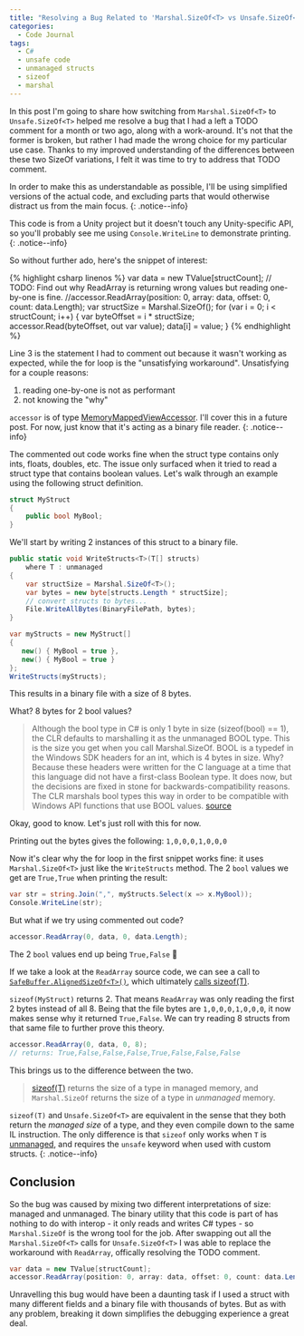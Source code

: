 ```yaml
---
title: "Resolving a Bug Related to 'Marshal.SizeOf<T> vs Unsafe.SizeOf<T>'"
categories:
  - Code Journal
tags:
  - C#
  - unsafe code
  - unmanaged structs
  - sizeof
  - marshal
---
```


In this post I'm going to share how switching from `Marshal.SizeOf<T>` to `Unsafe.SizeOf<T>` helped me resolve a bug that I had a left a TODO comment for a month or two ago, along with a work-around. It's not that the former is broken, but rather I had made the wrong choice for my particular use case. Thanks to my improved understanding of the differences between these two SizeOf variations, I felt it was time to try to address that TODO comment.

In order to make this as understandable as possible, I'll be using simplified versions of the actual code, and excluding parts that would otherwise distract us from the main focus.
{: .notice--info}

This code is from a Unity project but it doesn't touch any Unity-specific API, so you'll probably see me using `Console.WriteLine` to demonstrate printing.
{: .notice--info}

So without further ado, here's the snippet of interest:

{% highlight csharp linenos %}
var data = new TValue[structCount];
// TODO: Find out why ReadArray is returning wrong values but reading one-by-one is fine.
//accessor.ReadArray(position: 0, array: data, offset: 0, count: data.Length);
var structSize = Marshal.SizeOf<T>();
for (var i = 0; i < structCount; i++)
{
    var byteOffset = i * structSize;
    accessor.Read<TValue>(byteOffset, out var value);
    data[i] = value;
}
{% endhighlight %}

Line 3 is the statement I had to comment out because it wasn't working as expected, while the for loop is the "unsatisfying workaround". Unsatisfying for a couple reasons:

1. reading one-by-one is not as performant
2. not knowing the "why"

`accessor` is of type [MemoryMappedViewAccessor](https://learn.microsoft.com/en-us/dotnet/api/system.io.memorymappedfiles.memorymappedviewaccessor?view=net-8.0). I'll cover this in a future post. For now, just know that it's acting as a binary file reader.
{: .notice--info}

The commented out code works fine when the struct type contains only ints, floats, doubles, etc. The issue only surfaced when it tried to read a struct type that contains boolean values. Let's walk through an example using the following struct definition.

```csharp
struct MyStruct
{
    public bool MyBool;
}
```

We'll start by writing 2 instances of this struct to a binary file.

```csharp
public static void WriteStructs<T>(T[] structs)
    where T : unmanaged
{
    var structSize = Marshal.SizeOf<T>();
    var bytes = new byte[structs.Length * structSize];
    // convert structs to bytes...
    File.WriteAllBytes(BinaryFilePath, bytes);
}

var myStructs = new MyStruct[]
{
   new() { MyBool = true },
   new() { MyBool = true }
};
WriteStructs(myStructs);
```

This results in a binary file with a size of 8 bytes.

What? 8 bytes for 2 bool values?

> Although the bool type in C# is only 1 byte in size (sizeof(bool) == 1), the CLR defaults to marshalling it as the unmanaged BOOL type. This is the size you get when you call Marshal.SizeOf. BOOL is a typedef in the Windows SDK headers for an int, which is 4 bytes in size. Why? Because these headers were written for the C language at a time that this language did not have a first-class Boolean type. It does now, but the decisions are fixed in stone for backwards-compatibility reasons. The CLR marshals bool types this way in order to be compatible with Windows API functions that use BOOL values. [source](https://stackoverflow.com/questions/39251727/c-sharp-structlayout-pack-for-use-with-bool-values/39251864#39251864)

Okay, good to know. Let's just roll with this for now.

Printing out the bytes gives the following: `1,0,0,0,1,0,0,0`

Now it's clear why the for loop in the first snippet works fine: it uses `Marshal.SizeOf<T>` just like the `WriteStructs` method. The 2 `bool` values we get are `True,True` when printing the result:

```csharp
var str = string.Join(",", myStructs.Select(x => x.MyBool));
Console.WriteLine(str);
```

But what if we try using commented out code?

```csharp
accessor.ReadArray(0, data, 0, data.Length);
```

The 2 `bool` values end up being `True,False` 🤔

If we take a look at the `ReadArray` source code, we can see a call to [`SafeBuffer.AlignedSizeOf<T>()`](https://github.com/dotnet/runtime/blob/37445d4964a50eeff87ca7ed8cbdf251b547b779/src/libraries/System.Private.CoreLib/src/System/IO/UnmanagedMemoryAccessor.cs#L333), which ultimately [calls sizeof(T)](https://github.com/dotnet/runtime/blob/ab888616590c1f9654694af735d1f429fd27e26b/src/libraries/System.Private.CoreLib/src/System/Runtime/InteropServices/SafeBuffer.cs#L409).

`sizeof(MyStruct)` returns 2. That means `ReadArray` was only reading the first 2 bytes instead of all 8. Being that the file bytes are `1,0,0,0,1,0,0,0`, it now makes sense why it returned `True,False`. We can try reading 8 structs from that same file to further prove this theory.

```csharp
accessor.ReadArray(0, data, 0, 8);
// returns: True,False,False,False,True,False,False,False
```

This brings us to the difference between the two.

> [sizeof(T)](https://learn.microsoft.com/en-us/dotnet/csharp/language-reference/operators/sizeof) returns the size of a type in managed memory, and `Marshal.SizeOf` returns the size of a type in _unmanaged_ memory.

`sizeof(T)` and `Unsafe.SizeOf<T>` are equivalent in the sense that they both return the _managed size_ of a type, and they even compile down to the same IL instruction. The only difference is that `sizeof` only works when `T` is [unmanaged](https://learn.microsoft.com/en-us/dotnet/csharp/language-reference/builtin-types/unmanaged-types), and requires the `unsafe` keyword when used with custom structs.
{: .notice--info}

## Conclusion

So the bug was caused by mixing two different interpretations of size: managed and unmanaged. The binary utility that this code is part of has nothing to do with interop - it only reads and writes C# types - so `Marshal.SizeOf` is the wrong tool for the job. After swapping out all the `Marshal.SizeOf<T>` calls for `Unsafe.SizeOf<T>` I was able to replace the workaround with `ReadArray`, offically resolving the TODO comment.

```csharp
var data = new TValue[structCount];
accessor.ReadArray(position: 0, array: data, offset: 0, count: data.Length);
```

Unravelling this bug would have been a daunting task if I used a struct with many different fields and a binary file with thousands of bytes. But as with any problem, breaking it down simplifies the debugging experience a great deal.


